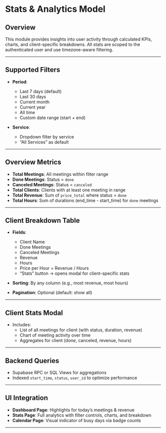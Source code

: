 # Stats & Analytics Model

## Overview

This module provides insights into user activity through calculated KPIs, charts, and client-specific breakdowns. All stats are scoped to the authenticated user and use timezone-aware filtering.

---

## Supported Filters

- **Period**:

  - Last 7 days (default)
  - Last 30 days
  - Current month
  - Current year
  - All time
  - Custom date range (start + end)

- **Service**:

  - Dropdown filter by service
  - “All Services” as default

---

## Overview Metrics

- **Total Meetings**: All meetings within filter range
- **Done Meetings**: Status = `done`
- **Canceled Meetings**: Status = `canceled`
- **Total Clients**: Clients with at least one meeting in range
- **Total Revenue**: Sum of `price_total` where status = `done`
- **Total Hours**: Sum of durations (end\_time - start\_time) for `done` meetings

---

## Client Breakdown Table

- **Fields**:

  - Client Name
  - Done Meetings
  - Canceled Meetings
  - Revenue
  - Hours
  - Price per Hour = Revenue / Hours
  - “Stats” button → opens modal for client-specific stats

- **Sorting**: By any column (e.g., most revenue, most hours)

- **Pagination**: Optional (default: show all)

---

## Client Stats Modal

- Includes:
  - List of all meetings for client (with status, duration, revenue)
  - Chart of meeting activity over time
  - Aggregates for client (done, canceled, revenue, hours)

---

## Backend Queries

- Supabase RPC or SQL Views for aggregations
- Indexed `start_time`, `status`, `user_id` to optimize performance

---

## UI Integration

- **Dashboard Page**: Highlights for today’s meetings & revenue
- **Stats Page**: Full analytics with filter controls, charts, and breakdown
- **Calendar Page**: Visual indicator of busy days via badge counts

---
